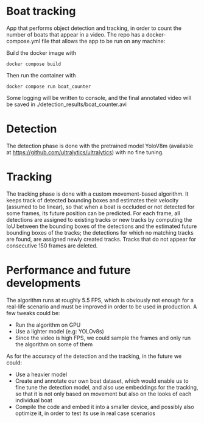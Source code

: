 # Boat tracking

App that performs object detection and tracking, in order to count the number of boats that appear in a video.
The repo has a docker-compose.yml file that allows the app to be run on any machine:

Build the docker image with

```
docker compose build
```

Then run the container with

```
docker compose run boat_counter
```

Some logging will be written to console, and the final annotated video will be saved in ./detection_results/boat_counter.avi


# Detection

The detection phase is done with the pretrained model YoloV8m (available at https://github.com/ultralytics/ultralytics) with no fine tuning.

# Tracking

The tracking phase is done with a custom movement-based algorithm. It keeps track of detected bounding boxes and estimates their velocity (assumed to be linear), so that when a boat is occluded or not detected for some frames, its future position can be predicted. For each frame, all detections are assigned to existing tracks or new tracks by computing the IoU between the bounding boxes of the detections and the estimated future bounding boxes of the tracks; the detections for which no matching tracks are found, are assigned newly created tracks.
Tracks that do not appear for consecutive 150 frames are deleted.


# Performance and future developments

The algorithm runs at roughly 5.5 FPS, which is obviously not enough for a real-life scenario and must be improved in order to be used in production. A few tweaks could be:
- Run the algorithm on GPU
- Use a lighter model (e.g: YOLOv8s)
- Since the video is high FPS, we could sample the frames and only run the algorithm on some of them

As for the accuracy of the detection and the tracking, in the future we could:
- Use a heavier model
- Create and annotate our own boat dataset, which would enable us to fine tune the detection model, and also use embeddings for the tracking, so that it is not only based on movement but also on the looks of each individual boat
- Compile the code and embed it into a smaller device, and possibly also optimize it, in order to test its use in real case scenarios

